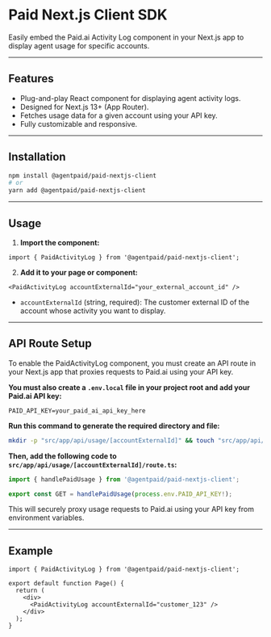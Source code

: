 # Paid Next.js Client SDK
 
Easily embed the Paid.ai Activity Log component in your Next.js app to display agent usage for specific accounts.

---

## Features

- Plug-and-play React component for displaying agent activity logs.
- Designed for Next.js 13+ (App Router).
- Fetches usage data for a given account using your API key.
- Fully customizable and responsive.

---

## Installation

```bash
npm install @agentpaid/paid-nextjs-client
# or
yarn add @agentpaid/paid-nextjs-client
```

---

## Usage

1. **Import the component:**

```tsx
import { PaidActivityLog } from '@agentpaid/paid-nextjs-client';
```

2. **Add it to your page or component:**

```tsx
<PaidActivityLog accountExternalId="your_external_account_id" />
```

- `accountExternalId` (string, required): The customer external ID of the account whose activity you want to display.

---

## API Route Setup

To enable the PaidActivityLog component, you must create an API route in your Next.js app that proxies requests to Paid.ai using your API key.

**You must also create a `.env.local` file in your project root and add your Paid.ai API key:**

```env
PAID_API_KEY=your_paid_ai_api_key_here
```

**Run this command to generate the required directory and file:**

```bash
mkdir -p "src/app/api/usage/[accountExternalId]" && touch "src/app/api/usage/[accountExternalId]/route.ts"
```

**Then, add the following code to `src/app/api/usage/[accountExternalId]/route.ts`:**

```ts
import { handlePaidUsage } from '@agentpaid/paid-nextjs-client';

export const GET = handlePaidUsage(process.env.PAID_API_KEY!);
```

This will securely proxy usage requests to Paid.ai using your API key from environment variables.

---

## Example

```tsx
import { PaidActivityLog } from '@agentpaid/paid-nextjs-client';

export default function Page() {
  return (
    <div>
      <PaidActivityLog accountExternalId="customer_123" />
    </div>
  );
}
```

